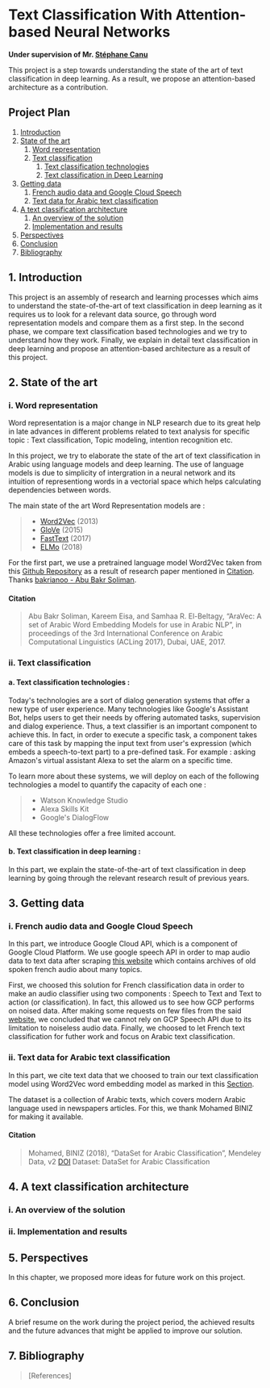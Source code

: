 
# Text Classification With Attention-based Neural Networks

**Under supervision of Mr. [Stéphane Canu](https://scholar.google.fr/citations?user=PpibCZUAAAAJ&hl=fr&oi=ao)**

This project is a step towards understanding the state of the art of text classification in deep learning. As a result, we propose an attention-based architecture as a contribution.

## Project Plan
1. [Introduction](#1-introduction)
2. [State of the art](#2-state-of-the-art)
    1. [Word representation](#i-word-representation)
    2. [Text classification](#ii-text-classification)
    	1. [Text classification technologies](#a-text-classification-technologies-)
    	2. [Text classification in Deep Learning](#b-text-classification-in-deep-learning-)
3. [Getting data](#3-getting-data)
    1. [French audio data and Google Cloud Speech](#i-french-audio-data-and-google-cloud-speech)
    2. [Text data for Arabic text classification](#ii-comparison-of-word-representation-models)
4. [A text classification architecture](#4-a-text-classification-architecture)
    1. [An overview of the solution](#i-an-overview-of-the-solution)
    2. [Implementation and results](#ii-implementation-and-results)
5. [Perspectives](#5-perspectives)
6. [Conclusion](#6-conclusion)
7. [Bibliography](#7-bibliography)

## 1. Introduction

This project is an assembly of research and learning processes which aims to understand the state-of-the-art of text classification in deep learning as it requires us to look for a relevant data source, go through word representation models and compare them as a first step. In the second phase, we compare text classification based technologies and we try to understand how they work. Finally, we explain in detail text classification in deep learning and propose an attention-based architecture as a result of this project.

## 2. State of the art

### i. Word representation

Word representation is a major change in NLP research due to its great help in late advances in different problems related to text analysis for specific topic : Text classification, Topic modeling, intention recognition etc.

In this project, we try to elaborate the state of the art of text classification in Arabic using language models and deep learning. The use of language models is due to simplicity of intergration in a neural network and its intuition of representiong words in a vectorial space which helps calculating dependencies between words.

The main state of the art Word Representation models are : 

>	- [Word2Vec](https://arxiv.org/pdf/1310.4546) (2013)
>	- [GloVe](https://nlp.stanford.edu/pubs/glove.pdf) (2015)
>	- [FastText](https://arxiv.org/pdf/1607.04606) (2017)
>	- [ELMo](https://arxiv.org/pdf/1802.05365) (2018)

For the first part, we use a pretrained language model Word2Vec taken from this [Github Repository](https://github.com/bakrianoo/aravec) as a result of research paper mentioned in [Citation](#Citation). Thanks [bakrianoo - Abu Bakr Soliman](https://github.com/bakrianoo).

#### Citation

> Abu Bakr Soliman, Kareem Eisa, and Samhaa R. El-Beltagy, “AraVec: A set of Arabic Word Embedding Models for use in Arabic NLP”, in proceedings of the 3rd International Conference on Arabic Computational Linguistics (ACLing 2017), Dubai, UAE, 2017.

### ii. Text classification

#### a. Text classification technologies : 

Today's technologies are a sort of dialog generation systems that offer a new type of user experience. Many technologies like Google's Assistant Bot, helps users to get their needs by offering automated tasks, supervision and dialog experience. Thus, a text classifier is an important component to achieve this. In fact, in order to execute a specific task, a component takes care of this task by mapping the input text from user's expression (which embeds a speech-to-text part) to a pre-defined task. For example : asking Amazon's virtual assistant Alexa to set the alarm on a specific time.

To learn more about these systems, we will deploy on each of the following technologies a model to quantify the capacity of each one :

>   - Watson Knowledge Studio 
>   - Alexa Skills Kit 
>   - Google's DialogFlow

All these technologies offer a free limited account.

#### b. Text classification in deep learning :

In this part, we explain the state-of-the-art of text classification in deep learning by going through the relevant research result of previous years.

## 3. Getting data

### i. French audio data and Google Cloud Speech

In this part, we introduce Google Cloud API, which is a component of Google Cloud Platform. We use google speech API in order to map audio data to text data after scraping [this website](http://www.archives-manche.fr) which contains archives of old spoken french audio about many topics.

First, we choosed this solution for French classification data in order to make an audio classifier using two components : Speech to Text and Text to action (or classification). In fact, this allowed us to see how GCP performs on noised data. After making some requests on few files from the said [website](http://www.archives-manche.fr), we concluded that we cannot rely on GCP Speech API due to its limitation to noiseless audio data. Finally, we choosed to let French text classification for futher work and focus on Arabic text classification.

### ii. Text data for Arabic text classification

In this part, we cite text data that we choosed to train our text classification model using Word2Vec word embedding model as marked in this [Section](#i-word-representation).

The dataset is a collection of Arabic texts, which covers modern Arabic language used in newspapers articles. For this, we thank Mohamed BINIZ for making it available.

#### Citation

> Mohamed, BINIZ (2018), “DataSet for Arabic Classification”, Mendeley Data, v2
> [DOI](http://dx.doi.org/10.17632/v524p5dhpj.2)
> Dataset: DataSet for Arabic Classification

## 4. A text classification architecture

### i. An overview of the solution

### ii. Implementation and results

## 5. Perspectives

In this chapter, we proposed more ideas for future work on this project. 

## 6. Conclusion

A brief resume on the work during the project period, the achieved results and the future advances that might be applied to improve our solution.

## 7. Bibliography

> [References]
